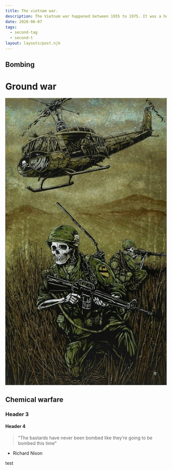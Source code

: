 ```yaml
---
title: The vietnam war.
description: The Vietnam war happened between 1955 to 1975. It was a horrific scenario for all members of the war and for the civil population. 
date: 2020-06-07
tags:
  - second-tag
  - second-t
layout: layouts/post.njk
---
```




## Bombing





# Ground war
![dfgfg](/img/1570290412_71718475_3100852099929071_1513491160226594816_n.jpg)


## Chemical warfare

### Header 3

#### Header 4


> "The bastards have never been bombed like they’re going to be bombed this time"

- Richard Nixon

test
